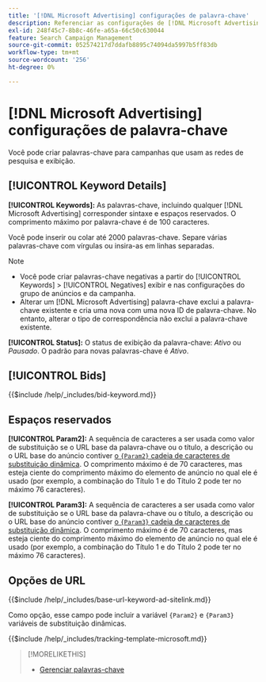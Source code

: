 ```yaml
---
title: '[!DNL Microsoft Advertising] configurações de palavra-chave'
description: Referenciar as configurações de [!DNL Microsoft Advertising] palavras-chave.
exl-id: 248f45c7-8b8c-46fe-a65a-66c50c630044
feature: Search Campaign Management
source-git-commit: 052574217d7ddafb8895c74094da5997b5ff83db
workflow-type: tm+mt
source-wordcount: '256'
ht-degree: 0%

---
```


# [!DNL Microsoft Advertising] configurações de palavra-chave

Você pode criar palavras-chave para campanhas que usam as redes de pesquisa e exibição.

## [!UICONTROL Keyword Details]

**[!UICONTROL Keywords]:** As palavras-chave, incluindo qualquer [!DNL Microsoft Advertising] corresponder sintaxe e espaços reservados. O comprimento máximo por palavra-chave é de 100 caracteres.

Você pode inserir ou colar até 2000 palavras-chave. Separe várias palavras-chave com vírgulas ou insira-as em linhas separadas.

>[!NOTE]
>
>* Você pode criar palavras-chave negativas a partir do [!UICONTROL Keywords] > [!UICONTROL Negatives] exibir e nas configurações do grupo de anúncios e da campanha.
>* Alterar um [!DNL Microsoft Advertising] palavra-chave exclui a palavra-chave existente e cria uma nova com uma nova ID de palavra-chave. No entanto, alterar o tipo de correspondência não exclui a palavra-chave existente.

**[!UICONTROL Status]:** O status de exibição da palavra-chave: *Ativo* ou *Pausado*. O padrão para novas palavras-chave é *Ativo*.

## [!UICONTROL Bids]

<!-- **[!UICONTROL Bid]:** -->

{{$include /help/_includes/bid-keyword.md}}

## Espaços reservados

**[!UICONTROL Param2]:** A sequência de caracteres a ser usada como valor de substituição se o URL base da palavra-chave ou o título, a descrição ou o URL base do anúncio contiver [o `{Param2}` cadeia de caracteres de substituição dinâmica](https://help.bingads.microsoft.com/#apex/3/en/53079/0). O comprimento máximo é de 70 caracteres, mas esteja ciente do comprimento máximo do elemento de anúncio no qual ele é usado (por exemplo, a combinação do Título 1 e do Título 2 pode ter no máximo 76 caracteres).

**[!UICONTROL Param3]:** A sequência de caracteres a ser usada como valor de substituição se o URL base da palavra-chave ou o título, a descrição ou o URL base do anúncio contiver [o `{Param3}` cadeia de caracteres de substituição dinâmica](https://help.bingads.microsoft.com/#apex/3/en/53079/0). O comprimento máximo é de 70 caracteres, mas esteja ciente do comprimento máximo do elemento de anúncio no qual ele é usado (por exemplo, a combinação do Título 1 e do Título 2 pode ter no máximo 76 caracteres).

## Opções de URL

<!-- **[!UICONTROL Base URl]:** -->

{{$include /help/_includes/base-url-keyword-ad-sitelink.md}}

Como opção, esse campo pode incluir a variável `{Param2}` e `{Param3}` variáveis de substituição dinâmicas.

<!-- **[!UICONTROL Tracking Template]:** -->

{{$include /help/_includes/tracking-template-microsoft.md}}

>[!MORELIKETHIS]
>
>* [Gerenciar palavras-chave](/help/search-social-commerce/campaign-management/campaigns/keyword-manage.md)
